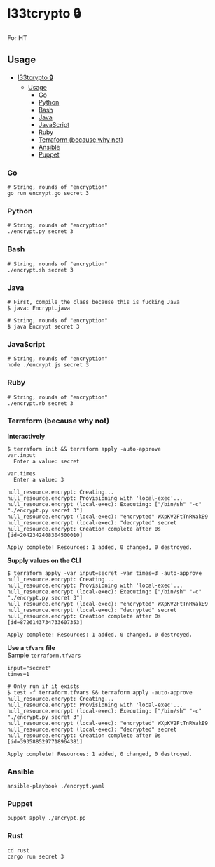 # l33tcrypto 🔒

For HT

## Usage

- [l33tcrypto 🔒](#l33tcrypto)
  * [Usage](#usage)
    + [Go](#go)
    + [Python](#python)
    + [Bash](#bash)
    + [Java](#java)
    + [JavaScript](#javascript)
    + [Ruby](#ruby)
    + [Terraform (because why not)](#terraform-because-why-not)
    + [Ansible](#ansible)
    + [Puppet](#puppet)

### Go

```shell
# String, rounds of "encryption"
go run encrypt.go secret 3
```

### Python

```shell
# String, rounds of "encryption"
./encrypt.py secret 3
```

### Bash

```shell
# String, rounds of "encryption"
./encrypt.sh secret 3
```

### Java

```shell
# First, compile the class because this is fucking Java
$ javac Encrypt.java

# String, rounds of "encryption"
$ java Encrypt secret 3
```

### JavaScript

```shell
# String, rounds of "encryption"
node ./encrypt.js secret 3
```

### Ruby

```shell
# String, rounds of "encryption"
./encrypt.rb secret 3
```

### Terraform (because why not)

**Interactively**
```shell
$ terraform init && terraform apply -auto-approve
var.input
  Enter a value: secret

var.times
  Enter a value: 3

null_resource.encrypt: Creating...
null_resource.encrypt: Provisioning with 'local-exec'...
null_resource.encrypt (local-exec): Executing: ["/bin/sh" "-c" "./encrypt.py secret 3"]
null_resource.encrypt (local-exec): "encrypted" WXpKV2FtTnRWakE9
null_resource.encrypt (local-exec): "decrypted" secret
null_resource.encrypt: Creation complete after 0s [id=2042342408304500010]

Apply complete! Resources: 1 added, 0 changed, 0 destroyed.
```

**Supply values on the CLI**

```shell
$ terraform apply -var input=secret -var times=3 -auto-approve
null_resource.encrypt: Creating...
null_resource.encrypt: Provisioning with 'local-exec'...
null_resource.encrypt (local-exec): Executing: ["/bin/sh" "-c" "./encrypt.py secret 3"]
null_resource.encrypt (local-exec): "encrypted" WXpKV2FtTnRWakE9
null_resource.encrypt (local-exec): "decrypted" secret
null_resource.encrypt: Creation complete after 0s [id=8726143734733607353]

Apply complete! Resources: 1 added, 0 changed, 0 destroyed.
```

**Use a `tfvars` file**<br/>
Sample `terraform.tfvars`
```hcl
input="secret"
times=1
```


```shell
# Only run if it exists
$ test -f terraform.tfvars && terraform apply -auto-approve
null_resource.encrypt: Creating...
null_resource.encrypt: Provisioning with 'local-exec'...
null_resource.encrypt (local-exec): Executing: ["/bin/sh" "-c" "./encrypt.py secret 3"]
null_resource.encrypt (local-exec): "encrypted" WXpKV2FtTnRWakE9
null_resource.encrypt (local-exec): "decrypted" secret
null_resource.encrypt: Creation complete after 0s [id=3935885297718964381]

Apply complete! Resources: 1 added, 0 changed, 0 destroyed.
```

### Ansible

```shell
ansible-playbook ./encrypt.yaml
```

### Puppet

```shell
puppet apply ./encrypt.pp
```

### Rust
```
cd rust
cargo run secret 3
```


